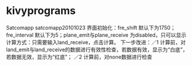 # kivyprograms
  Satcomapp
    satcomapp20101023
      界面初始化：fre_shift 默认下为1750；fre_interval 默认下为5；plane_emit与plane_receive 为disabled，只可以显示
      计算方式：只需要输入land_receive，点击计算。
      下一步改进：／1 计算前，对land_emit与land_receive的数据进行有效性检查，若数据有效，显示为“白底”，若数据无效，显示为“红底”；
                ／2 计算前，对none数据进行检查

